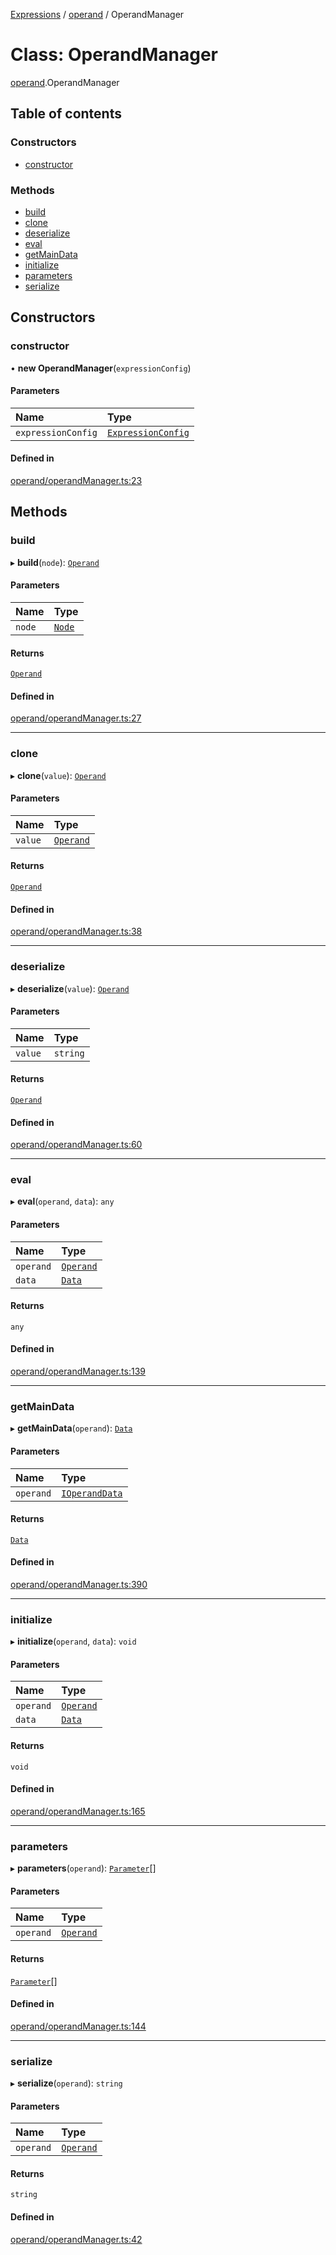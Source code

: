 [Expressions](../README.md) / [operand](../modules/operand.md) / OperandManager

# Class: OperandManager

[operand](../modules/operand.md).OperandManager

## Table of contents

### Constructors

- [constructor](operand.OperandManager.md#constructor)

### Methods

- [build](operand.OperandManager.md#build)
- [clone](operand.OperandManager.md#clone)
- [deserialize](operand.OperandManager.md#deserialize)
- [eval](operand.OperandManager.md#eval)
- [getMainData](operand.OperandManager.md#getmaindata)
- [initialize](operand.OperandManager.md#initialize)
- [parameters](operand.OperandManager.md#parameters)
- [serialize](operand.OperandManager.md#serialize)

## Constructors

### constructor

• **new OperandManager**(`expressionConfig`)

#### Parameters

| Name | Type |
| :------ | :------ |
| `expressionConfig` | [`ExpressionConfig`](parser.ExpressionConfig.md) |

#### Defined in

[operand/operandManager.ts:23](https://github.com/FlavioLionelRita/js-expressions/blob/46de85e/src/lib/operand/operandManager.ts#L23)

## Methods

### build

▸ **build**(`node`): [`Operand`](operand.Operand.md)

#### Parameters

| Name | Type |
| :------ | :------ |
| `node` | [`Node`](parser.Node.md) |

#### Returns

[`Operand`](operand.Operand.md)

#### Defined in

[operand/operandManager.ts:27](https://github.com/FlavioLionelRita/js-expressions/blob/46de85e/src/lib/operand/operandManager.ts#L27)

___

### clone

▸ **clone**(`value`): [`Operand`](operand.Operand.md)

#### Parameters

| Name | Type |
| :------ | :------ |
| `value` | [`Operand`](operand.Operand.md) |

#### Returns

[`Operand`](operand.Operand.md)

#### Defined in

[operand/operandManager.ts:38](https://github.com/FlavioLionelRita/js-expressions/blob/46de85e/src/lib/operand/operandManager.ts#L38)

___

### deserialize

▸ **deserialize**(`value`): [`Operand`](operand.Operand.md)

#### Parameters

| Name | Type |
| :------ | :------ |
| `value` | `string` |

#### Returns

[`Operand`](operand.Operand.md)

#### Defined in

[operand/operandManager.ts:60](https://github.com/FlavioLionelRita/js-expressions/blob/46de85e/src/lib/operand/operandManager.ts#L60)

___

### eval

▸ **eval**(`operand`, `data`): `any`

#### Parameters

| Name | Type |
| :------ | :------ |
| `operand` | [`Operand`](operand.Operand.md) |
| `data` | [`Data`](model.Data.md) |

#### Returns

`any`

#### Defined in

[operand/operandManager.ts:139](https://github.com/FlavioLionelRita/js-expressions/blob/46de85e/src/lib/operand/operandManager.ts#L139)

___

### getMainData

▸ **getMainData**(`operand`): [`Data`](model.Data.md)

#### Parameters

| Name | Type |
| :------ | :------ |
| `operand` | [`IOperandData`](../interfaces/operand.IOperandData.md) |

#### Returns

[`Data`](model.Data.md)

#### Defined in

[operand/operandManager.ts:390](https://github.com/FlavioLionelRita/js-expressions/blob/46de85e/src/lib/operand/operandManager.ts#L390)

___

### initialize

▸ **initialize**(`operand`, `data`): `void`

#### Parameters

| Name | Type |
| :------ | :------ |
| `operand` | [`Operand`](operand.Operand.md) |
| `data` | [`Data`](model.Data.md) |

#### Returns

`void`

#### Defined in

[operand/operandManager.ts:165](https://github.com/FlavioLionelRita/js-expressions/blob/46de85e/src/lib/operand/operandManager.ts#L165)

___

### parameters

▸ **parameters**(`operand`): [`Parameter`](../interfaces/model.Parameter.md)[]

#### Parameters

| Name | Type |
| :------ | :------ |
| `operand` | [`Operand`](operand.Operand.md) |

#### Returns

[`Parameter`](../interfaces/model.Parameter.md)[]

#### Defined in

[operand/operandManager.ts:144](https://github.com/FlavioLionelRita/js-expressions/blob/46de85e/src/lib/operand/operandManager.ts#L144)

___

### serialize

▸ **serialize**(`operand`): `string`

#### Parameters

| Name | Type |
| :------ | :------ |
| `operand` | [`Operand`](operand.Operand.md) |

#### Returns

`string`

#### Defined in

[operand/operandManager.ts:42](https://github.com/FlavioLionelRita/js-expressions/blob/46de85e/src/lib/operand/operandManager.ts#L42)
